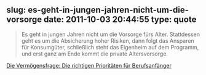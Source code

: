 slug: es-geht-in-jungen-jahren-nicht-um-die-vorsorge
date: 2011-10-03 20:44:55
type: quote
---

> Es geht in jungen Jahren nicht um die Vorsorge fürs Alter. Stattdessen geht es um die Absicherung hoher Risiken, dann folgt das Ansparen für Konsumgüter, schließlich steht das Eigenheim auf dem Programm, und erst ganz am Ende kommt die private Altersvorsorge.

[Die Vermögensfrage: Die richtigen Prioritäten für Berufsanfänger](http://www.faz.net/artikel/C31042/die-vermoegensfrage-die-richtigen-prioritaeten-fuer-berufsanfaenger-30726522.html)
